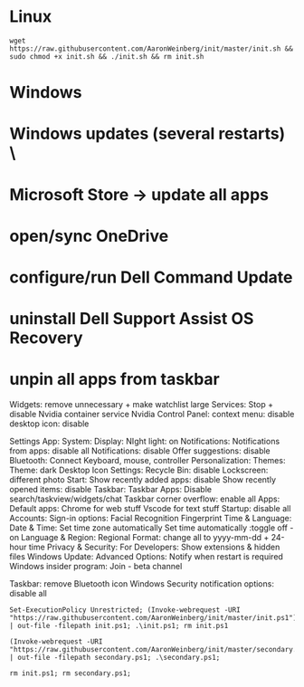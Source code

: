 #                   Linux                         #
    wget https://raw.githubusercontent.com/AaronWeinberg/init/master/init.sh && sudo chmod +x init.sh && ./init.sh && rm init.sh

#                    Windows                      #
# Windows updates (several restarts) \
# Microsoft Store -> update all apps

# open/sync OneDrive
# configure/run Dell Command Update
# uninstall Dell Support Assist OS Recovery
# unpin all apps from taskbar
Widgets: remove unnecessary + make watchlist large
Services: Stop + disable Nvidia container service
Nvidia Control Panel:
  context menu: disable
  desktop icon: disable

Settings App:
  System:
    Display: NIght light: on
    Notifications:
      Notifications from apps: disable all
      Notifications: disable
      Offer suggestions: disable
  Bluetooth: Connect Keyboard, mouse, controller
  Personalization:
    Themes:
      Theme: dark
      Desktop Icon Settings: Recycle Bin: disable
    Lockscreen: different photo
    Start:
      Show recently added apps: disable
      Show recently opened items: disable
    Taskbar:
      Taskbar Apps: Disable search/taskview/widgets/chat
      Taskbar corner overflow: enable all
  Apps:
    Default apps:
      Chrome for web stuff
      Vscode for text stuff
    Startup: disable all
  Accounts:
    Sign-in options:
      Facial Recognition
      Fingerprint
  Time & Language:
    Date & Time:
      Set time zone automatically
      Set time automatically :toggle off - on
    Language & Region: Regional Format: change all to yyyy-mm-dd + 24-hour time
  Privacy & Security: For Developers: Show extensions & hidden files
  Windows Update:
    Advanced Options: Notify when restart is required
    Windows insider program: Join - beta channel

Taskbar:
  remove Bluetooth icon
  Windows Security notification options: disable all


    Set-ExecutionPolicy Unrestricted; (Invoke-webrequest -URI "https://raw.githubusercontent.com/AaronWeinberg/init/master/init.ps1").Content | out-file -filepath init.ps1; .\init.ps1; rm init.ps1

    (Invoke-webrequest -URI "https://raw.githubusercontent.com/AaronWeinberg/init/master/secondary.ps1").Content | out-file -filepath secondary.ps1; .\secondary.ps1;

    rm init.ps1; rm secondary.ps1;

    
